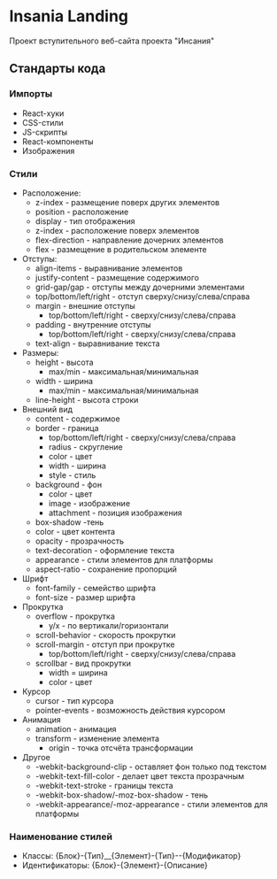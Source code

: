 ﻿# Insania Landing
Проект вступительного веб-сайта проекта "Инсания"

## Стандарты кода

### Импорты
* React-хуки
* CSS-стили
* JS-скрипты
* React-компоненты
* Изображения

### Стили
* Расположение:
	* z-index - размещение поверх других элементов
	* position - расположение
	* display - тип отображения
	* z-index - расположение поверх элементов
	* flex-direction - направление дочерних элементов
	* flex - размещение в родительском элементе
* Отступы:
	* align-items - выравнивание элементов
	* justify-content - размещение содержимого
	* grid-gap/gap - отступы между дочерними элементами
	* top/bottom/left/right - отступ сверху/снизу/слева/справа
	* margin - внешние отступы
		* top/bottom/left/right - сверху/снизу/слева/справа
	* padding - внутренние отступы
		* top/bottom/left/right - сверху/снизу/слева/справа
	* text-align - выравнивание текста
* Размеры:
	* height - высота
		* max/min - максимальная/минимальная
	* width - ширина
		* max/min - максимальная/минимальная
	* line-height - высота строки
* Внешний вид
	* content - содержимое
	* border - граница
		* top/bottom/left/right - сверху/снизу/слева/справа
		* radius - скругление
		* color - цвет
		* width - ширина
		* style - стиль
	* background - фон
		* color - цвет
		* image - изображение
		* attachment - позиция изображения
	* box-shadow -тень
	* color - цвет контента
	* opacity - прозрачность
	* text-decoration - оформление текста
	* appearance - стили элементов для платформы
	* aspect-ratio - сохранение пропорций
* Шрифт
	* font-family - семейство шрифта
	* font-size - размер шрифта
* Прокрутка
	* overflow - прокрутка
		* y/x - по вертикали/горизонтали
	* scroll-behavior - скорость прокрутки
	* scroll-margin - отступ при прокрутке
		* top/bottom/left/right - сверху/снизу/слева/справа
	* scrollbar - вид прокрутки
		* width = ширина
		* color - цвет
* Курсор
	* cursor - тип курсора
	* pointer-events - возможность действия курсором
* Анимация
	* animation - анимация
	* transform - изменение элемента
		* origin - точка отсчёта трансформации
* Другое
	* -webkit-background-clip - оставляет фон только под текстом
	* -webkit-text-fill-color - делает цвет текста прозрачным
	* -webkit-text-stroke - границы текста
	* -webkit-box-shadow/-moz-box-shadow - тень
	* -webkit-appearance/-moz-appearance - стили элементов для платформы

### Наименование стилей
* Классы: {Блок}-{Тип}__{Элемент}-{Тип}--{Модификатор}
* Идентификаторы: {Блок}-{Элемент}-{Описание}